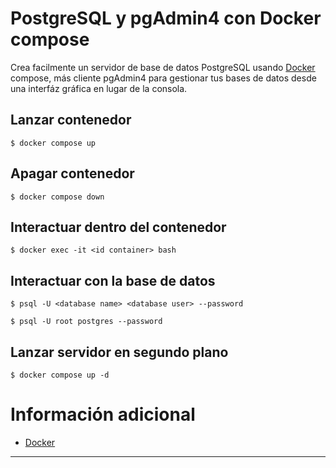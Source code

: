# PostgreSQL y pgAdmin4 con Docker compose

Crea facilmente un servidor de base de datos PostgreSQL usando [Docker][1] compose, más cliente pgAdmin4 para gestionar tus bases de datos desde una interfáz gráfica en lugar de la consola.

## Lanzar contenedor

```shell
$ docker compose up
```

## Apagar contenedor

```shell
$ docker compose down
```

## Interactuar dentro del contenedor

```shell
$ docker exec -it <id container> bash
```

## Interactuar con la base de datos

```shell
$ psql -U <database name> <database user> --password

$ psql -U root postgres --password
```

## Lanzar servidor en segundo plano

```shell
$ docker compose up -d
```

# Información adicional

- [Docker][1]
---
[1]: https://docs.docker.com/get-started/